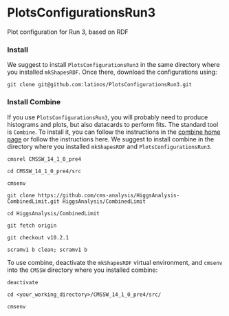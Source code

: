 # PlotsConfigurationsRun3

Plot configuration for Run 3, based on RDF 

### Install

We suggest to install `PlotsConfigurationsRun3` in the same directory where you installed `mkShapesRDF`. Once there, download the configurations using:

    git clone git@github.com:latinos/PlotsConfigurationsRun3.git

### Install Combine

If you use `PlotsConfigurationsRun3`, you will probably need to produce histograms and plots, but also datacards to perform fits. The standard tool is `Combine`. To install it, you can follow the instructions in the [combine home page](https://cms-analysis.github.io/HiggsAnalysis-CombinedLimit/latest/#installation-instructions) or follow the instructions here. We suggest to install combine in the directory where you installed `mkShapesRDF` and `PlotsConfigurationsRun3`.

    cmsrel CMSSW_14_1_0_pre4

    cd CMSSW_14_1_0_pre4/src
    
    cmsenv

    git clone https://github.com/cms-analysis/HiggsAnalysis-CombinedLimit.git HiggsAnalysis/CombinedLimit

    cd HiggsAnalysis/CombinedLimit

    git fetch origin

    git checkout v10.2.1

    scramv1 b clean; scramv1 b

To use combine, deactivate the `mkShapesRDF` virtual environment, and `cmsenv` into the `CMSSW` directory where you installed combine:

    deactivate

    cd <your_working_directory>/CMSSW_14_1_0_pre4/src/

    cmsenv
